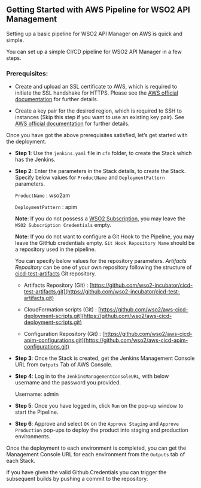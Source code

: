 ## Getting Started with AWS Pipeline for WSO2 API Management

Setting up a basic pipeline for WSO2 API Manager on AWS is quick and simple.

You can set up a simple CI/CD pipeline for WSO2 API Manager in a few steps.

### Prerequisites:

* Create and upload an SSL certificate to AWS, which is required to initiate the SSL handshake for HTTPS.
Please see the [AWS official documentation](https://docs.aws.amazon.com/elasticloadbalancing/latest/classic/ssl-server-cert.html) for further details.

* Create a key pair for the desired region, which is required to SSH to instances (Skip this step if you want to use an existing key pair).
See [AWS official documentation](https://docs.aws.amazon.com/AWSEC2/latest/UserGuide/ec2-key-pairs.html) for further details.

Once you have got the above prerequisites satisfied, let’s get started with the deployment.

- **Step 1**: Use the `jenkins.yaml` file in `cfn` folder, to create the Stack which has the Jenkins.

- **Step 2**: Enter the parameters in the Stack details, to create the Stack. Specify below values for `ProductName` and `DeploymentPattern` parameters.

    `ProductName` : wso2am
    
    `DeploymentPattern` : apim

  **Note**: If you do not possess a [WSO2 Subscription](https://wso2.com/subscription), you may leave the `WSO2 Subscription Credentials` empty.

  **Note**: If you do not want to configure a Git Hook to the Pipeline, you may leave the GitHub credentials empty. `Git Hook Repository Name`
  should be a repository used in the pipeline.
  
  You can specify below values for the repository parameters. *Artifacts Repository* can be one of your own repository following the structure of
  [cicd-test-artifacts](https://github.com/wso2-incubator/cicd-test-artifacts.git) Git repository.
    
  - Artifacts Repository (Git) : [https://github.com/wso2-incubator/cicd-test-artifacts.git](https://github.com/wso2-incubator/cicd-test-artifacts.git)
    
  - CloudFormation scripts (Git) : [https://github.com/wso2/aws-cicd-deployment-scripts.git](https://github.com/wso2/aws-cicd-deployment-scripts.git)
    
  - Configuration Repository (Git) : [https://github.com/wso2/aws-cicd-apim-configurations.git](https://github.com/wso2/aws-cicd-apim-configurations.git)
    
- **Step 3**: Once the Stack is created, get the Jenkins Management Console URL from `Outputs` Tab of AWS Console.

- **Step 4**: Log in to the `JenkinsManagementConsoleURL`, with below username and the password you provided.
    
    Username: admin

- **Step 5**: Once you have logged in, click `Run` on the pop-up window to start the Pipeline.

- **Step 6**: Approve and select `OK` on the `Approve Staging` and `Approve Production` pop-ups to deploy the product into staging and production environments. 

Once the deployment to each environment is completed, you can get the Management Console URL for each environment from the `Outputs` tab of each Stack.

If you have given the valid Github Credentials you can trigger the subsequent builds by pushing a commit to the repository.
